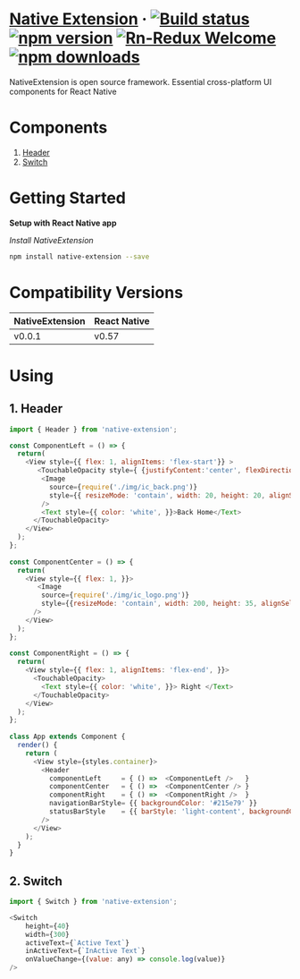 # [Native Extension](https://github.com/jundat95/native-extension.git) &middot; [![Build status](https://ci.appveyor.com/api/projects/status/owc7umght952d172?svg=true)](https://ci.appveyor.com/project/jundat95/native-extension) [![npm version](https://badge.fury.io/js/native-extension.svg)](https://badge.fury.io/js/native-extension) [![Rn-Redux Welcome](https://img.shields.io/badge/Jundat95-NativeExtension-brightgreen.svg)](CONTRIBUTING.md#pull-requests) [![npm downloads](https://img.shields.io/npm/dt/native-extension.svg)](https://npm-stat.com/charts.html?package=native-extension&from=2016-04-01&to=2018-11-30)

NativeExtension is open source framework. Essential cross-platform UI components for React Native


# Components

1. [Header](#1-header)
2. [Switch](#2-switch)

# Getting Started

**Setup with React Native app**

*Install NativeExtension*

```bash
npm install native-extension --save
```

# Compatibility Versions

|     NativeExtension      |      React Native        |
|--------------------------|--------------------------|
| v0.0.1   |   v0.57    |


# Using

## 1. Header

```javascript
import { Header } from 'native-extension';

const ComponentLeft = () => {
  return(
    <View style={{ flex: 1, alignItems: 'flex-start'}} >
       <TouchableOpacity style={ {justifyContent:'center', flexDirection: 'row'}}>
        <Image 
          source={require('./img/ic_back.png')}
          style={{ resizeMode: 'contain', width: 20, height: 20, alignSelf: 'center' }}
        />
        <Text style={{ color: 'white', }}>Back Home</Text>
      </TouchableOpacity>
    </View>
  );
};
 
const ComponentCenter = () => {
  return(
    <View style={{ flex: 1, }}>
       <Image
        source={require('./img/ic_logo.png')}
        style={{resizeMode: 'contain', width: 200, height: 35, alignSelf: 'center' }}
      />
    </View>
  );
};
 
const ComponentRight = () => {
  return(
    <View style={{ flex: 1, alignItems: 'flex-end', }}>
      <TouchableOpacity>
        <Text style={{ color: 'white', }}> Right </Text>
      </TouchableOpacity>
    </View>
  );
};
 
class App extends Component {
  render() {
    return (
      <View style={styles.container}>
        <Header 
          componentLeft     = { () =>  <ComponentLeft />   }
          componentCenter   = { () =>  <ComponentCenter /> }
          componentRight    = { () =>  <ComponentRight />  }
          navigationBarStyle= {{ backgroundColor: '#215e79' }}
          statusBarStyle    = {{ barStyle: 'light-content', backgroundColor: '#215e79' }}
        />
      </View>
    );
  }
}

```


## 2. Switch

```javascript
import { Switch } from 'native-extension';

<Switch
    height={40}
    width={300}
    activeText={`Active Text`}
    inActiveText={`InActive Text`}
    onValueChange={(value: any) => console.log(value)}
/>

```
